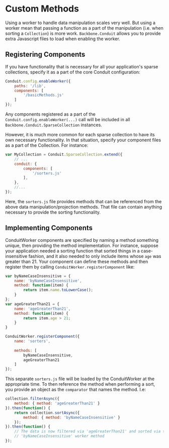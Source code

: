 # Custom Methods
Using a worker to handle data manipulation scales very well.  But using a worker mean that passing a function as a part
of the manipulation (i.e. when sorting a `Collection`) is more work.  `Backbone.Conduit` allows you to provide extra
Javascript files to load when enabling the worker.

## Registering Components
If you have functionality that is necessary for all your application's sparse collections, specify it as a part of the
core Conduit configuration:

```javascript
Conduit.config.enableWorker({
    paths: '/lib',
    components: [
        '/basicMethods.js'
    ]
});
```

Any components registered as a part of the `Conduit.config.enableWorker(...)` call will be included in all 
`Backbone.Conduit.SparseCollection` instances.
    
However, it is much more common for each sparse collection to have its own necessary functionality.  In that situation, 
specify your component files as a part of the Collection.  For instance:

```javascript
var MyCollection = Conduit.SparseCollection.extend({
    // ...
    conduit: {
        components: [
            '/sorters.js'
        ],
    },
    //...
});
```

Here, the `sorters.js` file provides methods that can be referenced from the above data manipulation/projection methods.
That file can contain anything necessary to provide the sorting functionality.

## Implementing Components
ConduitWorker components are specified by naming a method something unique, then providing the method implementation.
For instance, suppose your application needed a sorting function that sorted things in a case-insensitive fashion, and
it also needed to only include items whose `age` was greater than 21.  Your component can define these methods and then
register them by calling `ConduitWorker.registerComponent` like:

```javascript
var byNameCaseInsensitive = {
    name: 'byNameCaseInsensitive',
    method: function(item) {
        return item.name.toLowerCase();
    }
};
var ageGreaterThan21 = {
    name: 'ageGreaterThan21',
    method: function(item) {
        return item.age > 21;
    }
}

ConduitWorker.registerComponent({
    name: 'sorters',
    
    methods: [
        byNameCaseInsensitive,
        ageGreaterThan21
    ]
});
```

This separate `sorters.js` file will be loaded by the ConduitWorker at the appropriate time.  To then reference the
method when performing a sort, you provide an object as the `comparator` that names the method.  I.e:

```javascript
collection.filterAsync({
    method: { method: 'ageGreaterThan21' }
}).then(function() {
    return collection.sortAsync({
        method: { method: 'byNameCaseInsensitive' }
    });
}).then(function() {
    // The data is now filtered via 'ageGreaterThan21' and sorted via the
    // 'byNameCaseInsensitive' worker method
});
```
